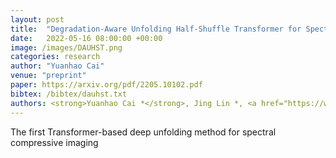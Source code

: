 ```yaml
---
layout: post
title:  "Degradation-Aware Unfolding Half-Shuffle Transformer for Spectral Compressive Imaging"
date:   2022-05-16 08:00:00 +00:00
image: /images/DAUHST.png
categories: research
author: "Yuanhao Cai"
venue: "preprint"
paper: https://arxiv.org/pdf/2205.10102.pdf
bibtex: /bibtex/dauhst.txt
authors: <strong>Yuanhao Cai *</strong>, Jing Lin *, <a href="https://www.sigs.tsinghua.edu.cn/whq/">Haoqian Wang</a>, <a href="https://www.bell-labs.com/about/researcher-profiles/xyuan/">Xin Yuan</a>, <a href="https://henghuiding.github.io/">Henghui Ding</a>, <a href="https://yulunzhang.com/">Yulun Zhang</a>, <a href="http://people.ee.ethz.ch/~timofter/">Radu Timofte</a>, <a href="https://ee.ethz.ch/the-department/faculty/professors/person-detail.OTAyMzM=.TGlzdC80MTEsMTA1ODA0MjU5.html">Luc Van Gool</a>
---
```

The first Transformer-based deep unfolding method for spectral compressive imaging
